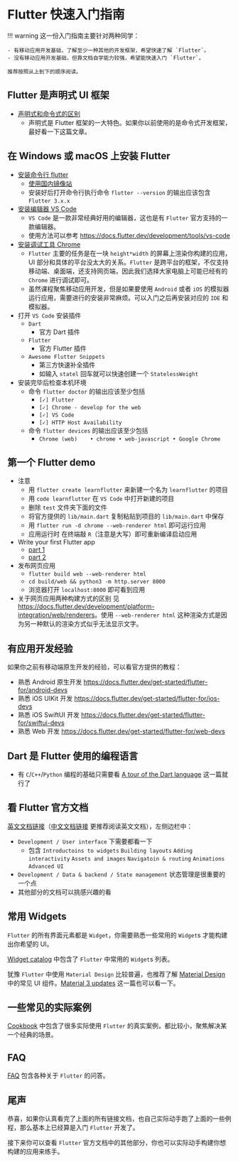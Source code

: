 # Flutter 快速入门指南

!!! warning
    这一份入门指南主要针对两种同学：

    - 有移动应用开发基础，了解至少一种其他的开发框架，希望快速了解 `Flutter`。
    - 没有移动应用开发基础，但靠文档自学能力较强，希望能快速入门 `Flutter`。

    推荐按照从上到下的顺序阅读。

## Flutter 是声明式 UI 框架

- [声明式和命令式的区别](https://docs.flutter.dev/get-started/flutter-for/declarative)
    - 声明式是 Flutter 框架的一大特色。如果你以前使用的是命令式开发框架，最好看一下这篇文章。

## 在 Windows 或 macOS 上安装 Flutter

- [安装命令行 flutter](https://docs.flutter.dev/get-started/install)
    - [使用国内镜像站](https://docs.flutter.dev/community/china)
    - 安装好后打开命令行执行命令 `flutter --version` 的输出应该包含 `Flutter 3.x.x`
- [安装编辑器 VS Code](https://code.visualstudio.com)
    - `VS Code` 是一款非常经典好用的编辑器，这也是有 `Flutter` 官方支持的一款编辑器。
    - 使用方法可以参考 <https://docs.flutter.dev/development/tools/vs-code>
- [安装调试工具 Chrome](https://www.google.com/chrome/)
    - `Flutter` 主要的任务是在一块 `height*width` 的屏幕上渲染你构建的应用，UI 部分和具体的平台没太大的关系。`Flutter` 是跨平台的框架，不仅支持移动端、桌面端，还支持网页端，因此我们选择大家电脑上可能已经有的 `Chrome` 进行调试即可。
    - 虽然课程聚焦移动应用开发，但是如果要使用 `Android` 或者 `iOS` 的模拟器运行应用，需要进行的安装非常麻烦。可以入门之后再安装对应的 `IDE` 和模拟器。
- 打开 `VS Code` 安装插件
    - `Dart`
        - 官方 Dart 插件
    - `Flutter`
        - 官方 Flutter 插件
    - `Awesome Flutter Snippets`
        - 第三方快速补全插件
        - 如输入 `statel` 回车就可以快速创建一个 `StatelessWeight`
- 安装完毕后检查本机环境
    - 命令 `flutter doctor` 的输出应该至少包括
        - `[✓] Flutter`
        - `[✓] Chrome - develop for the web`
        - `[✓] VS Code`
        - `[✓] HTTP Host Availability`
    - 命令 `flutter devices` 的输出应该至少包括
        - `Chrome (web)    • chrome • web-javascript • Google Chrome`

## 第一个 Flutter demo

- 注意
    - 用 `flutter create learnflutter` 来新建一个名为 `learnflutter` 的项目
    - 用 `code learnflutter` 在 `VS Code` 中打开新建的项目
    - 删除 `test` 文件夹下面的文件
    - 将官方提供的 `lib/main.dart` 复制粘贴到项目的 `lib/main.dart` 中保存
    - 用 `flutter run -d chrome --web-renderer html` 即可运行应用
    - 应用运行时  在终端敲 `R`（注意是大写）即可重新编译启动应用
- Write your first Flutter app
    - [part 1](https://docs.flutter.dev/get-started/codelab)
    - [part 2](https://codelabs.developers.google.com/codelabs/first-flutter-app-pt2)
- 发布网页应用
    - `flutter build web --web-renderer html`
    - `cd build/web && python3 -m http.server 8000`
    - 浏览器打开 `localhost:8000` 即可看到应用
- 关于网页应用两种构建方式的区别  见<https://docs.flutter.dev/development/platform-integration/web/renderers>。使用 `--web-renderer html` 这种渲染方式是因为另一种默认的渲染方式似乎无法显示文字。

## 有应用开发经验

如果你之前有移动端原生开发的经验，可以看官方提供的教程：

- 熟悉 Android 原生开发 <https://docs.flutter.dev/get-started/flutter-for/android-devs>
- 熟悉 iOS UIKit 开发 <https://docs.flutter.dev/get-started/flutter-for/ios-devs>
- 熟悉 iOS SwiftUI 开发 <https://docs.flutter.dev/get-started/flutter-for/swiftui-devs>
- 熟悉 Web 开发 <https://docs.flutter.dev/get-started/flutter-for/web-devs>

## Dart 是 Flutter 使用的编程语言

- 有 `C`/`C++`/`Python` 编程的基础只需要看 [A tour of the Dart language](https://dart.dev/guides/language/language-tour) 这一篇就行了

## 看 Flutter 官方文档

[英文文档链接](https://docs.flutter.dev)（[中文文档链接](https://flutter.cn/docs) 更推荐阅读英文文档），左侧边栏中：

- `Development / User interface` 下需要都看一下
    - 包含 `Introductoins to widgets` `Building layouts` `Adding interactivity` `Assets and images` `Navigatoin & routing` `Animations` `Advanced UI`
- `Development / Data & backend / State management` 状态管理是很重要的一个点
- 其他部分的文档可以挑感兴趣的看

## 常用 Widgets

`Flutter` 的所有界面元素都是 `Widget`，你需要熟悉一些常用的 `Widget`s 才能构建出你希望的 UI。

[Widget catalog](https://docs.flutter.dev/development/ui/widgets) 中包含了 `Flutter` 中常用的 `Widget`s 列表。

犹豫 `Flutter` 中使用 `Material Design` 比较普遍，也推荐了解 [Material Design](https://m3.material.io/components) 中的常见 UI 组件。[Material 3 updates](https://docs.flutter.dev/development/ui/material3-updates) 这一篇也可以看一下。

## 一些常见的实际案例

[Cookbook](https://docs.flutter.dev/cookbook) 中包含了很多实际使用 `Flutter` 的真实案例，都比较小，聚焦解决某一个经典的场景。

## FAQ

[FAQ](https://docs.flutter.dev/resources/faq) 包含各种关于 `Flutter` 的问答。

## 尾声

恭喜，如果你认真看完了上面的所有链接文档，也自己实际动手跑了上面的一些例程，那么基本上已经算是入门 `Flutter` 开发了。

接下来你可以查看 `Flutter` 官方文档中的其他部分，你也可以实际动手构建你想构建的应用来练手。
